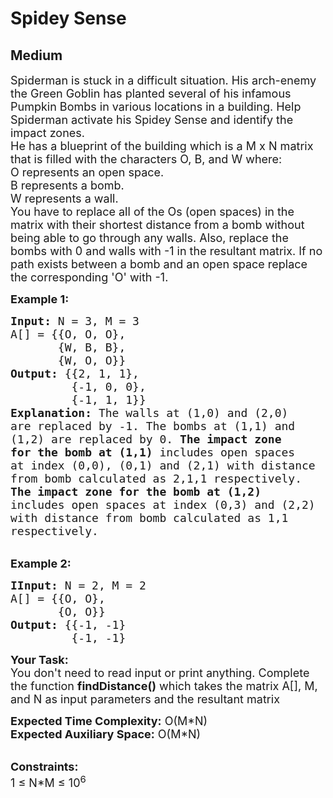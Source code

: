 # Spidey Sense
## Medium
<div class="problems_problem_content__Xm_eO"><p><span style="font-size:18px">Spiderman is stuck in a difficult situation. His arch-enemy the Green Goblin has planted several of his infamous Pumpkin Bombs in various locations in a building. Help Spiderman activate his Spidey Sense and identify the impact zones.&nbsp;<br>
He has a blueprint of the building which is a M x N matrix that is filled with the characters O, B, and W where:&nbsp;<br>
O represents an open space.<br>
B represents a bomb.<br>
W represents a wall.<br>
You have to replace all of the Os (open spaces) in the matrix with their shortest distance from a bomb without being able to go through any walls. Also, replace the bombs with 0 and walls with -1 in the resultant matrix. If no path exists between a bomb and an open space replace the corresponding 'O' with -1.</span></p>

<p><span style="font-size:18px"><strong>Example 1:</strong></span></p>

<pre><span style="font-size:18px"><strong>Input: </strong>N = 3, M = 3
A[] = {</span><span style="font-size:18px">{O, O, O}, 
       {W, B, B},&nbsp;
       {W, O, O</span><span style="font-size:18px">}}</span>
<span style="font-size:18px"><strong>Output:</strong> {</span><span style="font-size:18px">{2, 1, 1}, 
         {-1, 0, 0},&nbsp; 
         {-1, 1, 1</span><span style="font-size:18px">}}</span>
<span style="font-size:18px"><strong>Explanation: </strong></span><span style="font-size:18px">The walls at (1,0) and (2,0) 
are replaced by -1.</span><span style="font-size:18px"> The bombs at (1,1) and 
(1,2) are replaced by 0.</span><span style="font-size:18px"><strong> The impact zone 
for the bomb at (1,1)</strong> includes open spaces 
at index (0,0), (0,1) and (2,1) with distance 
from bomb calculated as 2,1,1 respectively.</span>
<span style="font-size:18px"><strong>The impact zone for the bomb at (1,2)</strong> 
includes open spaces at index (0,3) and (2,2) 
with distance from bomb calculated as 1,1 
respectively.</span>
</pre>

<p><br>
<span style="font-size:18px"><strong>Example 2:</strong></span></p>

<pre><span style="font-size:18px"><strong>IInput: </strong>N = 2, M = 2
A[] = {</span><span style="font-size:18px">{O, O},
       {O, O}</span><span style="font-size:18px">}</span> 
<span style="font-size:18px"><strong>Output:</strong> {{-1, -1}
         {-1, -1}
</span></pre>

<p><span style="font-size:18px"><strong>Your Task: </strong>&nbsp;<br>
You don't need to read input or print anything. Complete the function <strong>findDistance()</strong> which takes the matrix A[], M, and N as input parameters and the resultant matrix</span></p>

<p><span style="font-size:18px"><strong>Expected Time Complexity:</strong> O(M*N)<br>
<strong>Expected Auxiliary Space:</strong> O(M*N)</span></p>

<p><br>
<span style="font-size:18px"><strong>Constraints:</strong><br>
1 ≤ N*M ≤ 10<sup>6</sup></span></p>
</div>